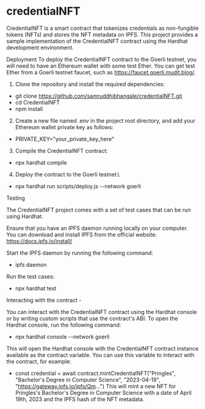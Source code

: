 # credentialNFT
CredentialNFT is a smart contract that tokenizes credentials as non-fungible tokens (NFTs) and stores the NFT metadata on IPFS. 
This project provides a sample implementation of the CredentialNFT contract using the Hardhat development environment.

Deployment
To deploy the CredentialNFT contract to the Goerli testnet, you will need to have an Ethereum wallet with some test Ether. You can get test Ether from a Goerli testnet faucet, such as https://faucet.goerli.mudit.blog/.

1. Clone the repository and install the required dependencies:
- git clone https://github.com/samruddhibhangale/credentialNFT.git
- cd CredentialNFT
- npm install

2. Create a new file named .env in the project root directory, and add your Ethereum wallet private key as follows:
- PRIVATE_KEY="your_private_key_here"

3. Compile the CredentialNFT contract:
- npx hardhat compile

4. Deploy the contract to the Goerli testnet:\
- npx hardhat run scripts/deploy.js --network goerli

Testing

The CredentialNFT project comes with a set of test cases that can be run using Hardhat.

Ensure that you have an IPFS daemon running locally on your computer. You can download and install IPFS from the official website: https://docs.ipfs.io/install/

Start the IPFS daemon by running the following command:
- ipfs daemon

Run the test cases:
- npx hardhat test

Interacting with the contract -

You can interact with the CredentialNFT contract using the Hardhat console or by writing custom scripts that use the contract's ABI. To open the Hardhat console, run the following command:

- npx hardhat console --network goerli

This will open the Hardhat console with the CredentialNFT contract instance available as the contract variable. You can use this variable to interact with the contract, for example:

- const credential = await contract.mintCredentialNFT("Pringles", "Bachelor's Degree in Computer Science", "2023-04-19", "https://gateway.ipfs.io/ipfs/Qm...")
This will mint a new NFT for Pringles's Bachelor's Degree in Computer Science with a date of April 19th, 2023 and the IPFS hash of the NFT metadata.
